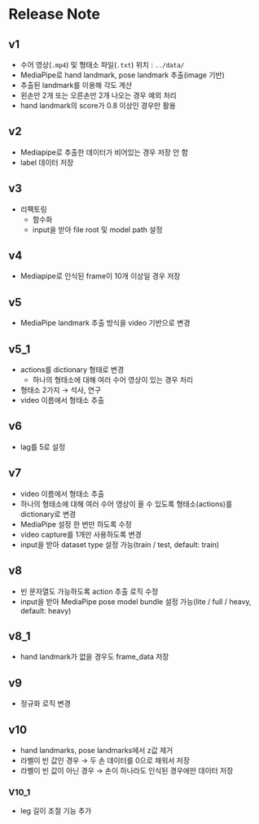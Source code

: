 # Release Note

## v1

- 수어 영상(`.mp4`) 및 형태소 파일(`.txt`) 위치 : `../data/`
- MediaPipe로 hand landmark, pose landmark 추출(image 기반)
- 추출된 landmark를 이용해 각도 계산
- 왼손만 2개 또는 오른손만 2개 나오는 경우 예외 처리
- hand landmark의 score가 0.8 이상인 경우만 활용

## v2

- Mediapipe로 추출한 데이터가 비어있는 경우 저장 안 함
- label 데이터 저장

## v3

- 리팩토링
  - 함수화
  - input을 받아 file root 및 model path 설정

## v4

- Mediapipe로 인식된 frame이 10개 이상일 경우 저장

## v5

- MediaPipe landmark 추출 방식을 video 기반으로 변경

## v5_1

- actions를 dictionary 형태로 변경
  - 하나의 형태소에 대해 여러 수어 영상이 있는 경우 처리
- 형태소 2가지 → 석사, 연구
- video 이름에서 형태소 추출

## v6

- lag를 5로 설정

## v7

- video 이름에서 형태소 추출
- 하나의 형태소에 대해 여러 수어 영상이 올 수 있도록 형태소(actions)를 dictionary로 변경
- MediaPipe 설정 한 번만 하도록 수정
- video capture를 1개만 사용하도록 변경
- input을 받아 dataset type 설정 가능(train / test, default: train)

## v8

- 빈 문자열도 가능하도록 action 추출 로직 수정
- input을 받아 MediaPipe pose model bundle 설정 가능(lite / full / heavy, default: heavy)

## v8_1

- hand landmark가 없을 경우도 frame_data 저장

## v9

- 정규화 로직 변경

## v10

- hand landmarks, pose landmarks에서 z값 제거
- 라벨이 빈 값인 경우 → 두 손 데이터를 0으로 채워서 저장
- 라벨이 빈 값이 아닌 경우 → 손이 하나라도 인식된 경우에만 데이터 저장

### V10_1
- leg 길이 조절 기능 추가